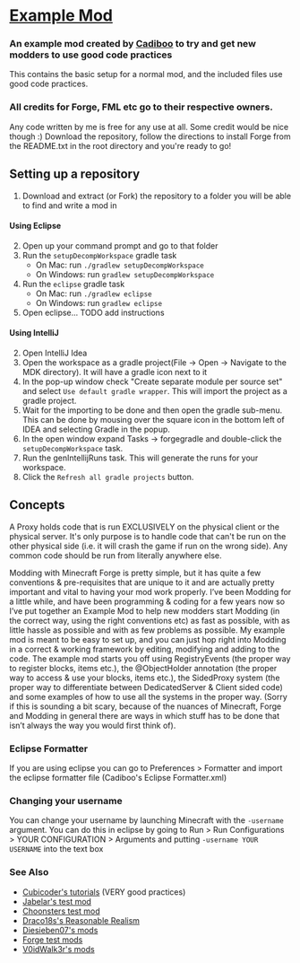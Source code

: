 # [Example Mod](https://github.com/Cadiboo/Example-Mod) 
### An example mod created by [Cadiboo](https://github.com/Cadiboo) to try and get new modders to use good code practices
This contains the basic setup for a normal mod, and the included files use good code practices.
### All credits for Forge, FML etc go to their respective owners.
Any code written by me is free for any use at all. Some credit would be nice though :)
Download the repository, follow the directions to install Forge from the README.txt in the root directory and you're ready to go!

## Setting up a repository
1. Download and extract (or Fork) the repository to a folder you will be able to find and write a mod in

#### Using Eclipse
2. Open up your command prompt and go to that folder
3. Run the `setupDecompWorkspace` gradle task
	- On Mac: run `./gradlew setupDecompWorkspace`
	- On Windows: run `gradlew setupDecompWorkspace`
4. Run the `eclipse` gradle task
	- On Mac: run `./gradlew eclipse`
	- On Windows: run `gradlew eclipse`
5. Open eclipse... TODO add instructions

#### Using IntelliJ
2. Open IntelliJ Idea
3. Open the workspace as a gradle project(File -> Open -> Navigate to the MDK directory). It will have a gradle icon next to it
4. In the pop-up window check "Create separate module per source set" and select `Use default gradle wrapper`. This will import the project as a gradle project.
5. Wait for the importing to be done and then open the gradle sub-menu. This can be done by mousing over the square icon in the bottom left of IDEA and selecting Gradle in the popup.
6. In the open window expand Tasks -> forgegradle and double-click the `setupDecompWorkspace` task.
7. Run the genIntellijRuns task. This will generate the runs for your workspace.
8. Click the `Refresh all gradle projects` button.

## Concepts
A Proxy holds code that is run EXCLUSIVELY on the physical client or the physical server. It's only purpose is to handle code that can't be run on the other physical side (i.e. it will crash the game if run on the wrong side). Any common code should be run from literally anywhere else. 

Modding with Minecraft Forge is pretty simple, but it has quite a few conventions & pre-requisites that are unique to it and are actually pretty important and vital to having your mod work properly. I’ve been Modding for a little while, and have been programming & coding for a few years now so I’ve put together an Example Mod to help new modders start Modding (in the correct way, using the right conventions etc) as fast as possible, with as little hassle as possible and with as few problems as possible.
My example mod is meant to be easy to set up, and you can just hop right into Modding in a correct & working framework by editing, modifying and adding to the code.
The example mod starts you off using RegistryEvents (the proper way to register blocks, items etc.), the @ObjectHolder annotation (the proper way to access & use your blocks, items etc.), the SidedProxy system (the proper way to differentiate between DedicatedServer & Client sided code) and some examples of how to use all the systems in the proper way. (Sorry if this is sounding a bit scary, because of the nuances of Minecraft, Forge and Modding in general there are ways in which stuff has to be done that isn’t always the way you would first think of).


### Eclipse Formatter
If you are using eclipse you can go to Preferences > Formatter and import the eclipse formatter file (Cadiboo's Eclipse Formatter.xml)
### Changing your username
You can change your username by launching Minecraft with the `-username` argument. You can do this in eclipse by going to Run > Run Configurations > YOUR CONFIGURATION > Arguments and putting  `-username YOUR USERNAME` into the text box


### See Also
- [Cubicoder's tutorials](https://cubicoder.wordpress.com) (VERY good practices)
- [Jabelar's test mod](https://github.com/jabelar/ExampleMod-1.12)
- [Choonsters test mod](https://github.com/Choonster-Minecraft-Mods/TestMod3)
- [Draco18s's Reasonable Realism](https://github.com/Draco18s/ReasonableRealism)
- [Diesieben07's mods](https://github.com/diesieben07)
- [Forge test mods](https://github.com/MinecraftForge/MinecraftForge/tree/1.12.x/src/test)
- [V0idWalk3r's mods](https://github.com/V0idWa1k3r)
